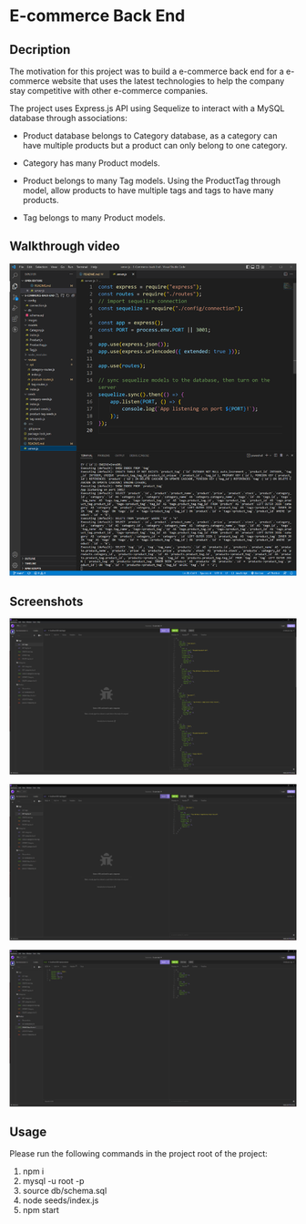 # E-commerce Back End

## Decription

The motivation for this project was to build a e-commerce back end for a e-commerce website that uses the latest technologies to help the company stay competitive with other e-commerce companies.

The project uses Express.js API using Sequelize to interact with a MySQL database through associations:

-   Product database belongs to Category database, as a category can have multiple products but a product can only belong to one category.

-   Category has many Product models.

-   Product belongs to many Tag models. Using the ProductTag through model, allow products to have multiple tags and tags to have many products.

-   Tag belongs to many Product models.

## Walkthrough video

[![Walkthrough video](./images/Screenshot_1png)](https://drive.google.com/file/d/1fQD1GzYAFM8HZSkbYldlqLAmnjwb8q5c/view "E-Commerce Back End walkthrough")

## Screenshots

![Tag route](./images/Screenshot_2.png)

![Tag route](./images/Screenshot_3.png)

![Product route](./images/Screenshot_4.png)

## Usage

Please run the following commands in the project root of the project:

1. npm i
2. mysql -u root -p
3. source db/schema.sql
4. node seeds/index.js
5. npm start
